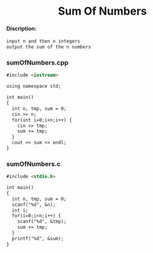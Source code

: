 <center><h1>Sum Of Numbers</h1></center>

#### Discription:
```markdown
input n and then n integers
output the sum of the n numbers
```

### sumOfNumbers.cpp
```markdown
#include <iostream>

using namespace std;

int main()
{
  int n, tmp, sum = 0;
  cin >> n;
  for(int i=0;i<n;i++) {
    cin >> tmp;
    sum += tmp;
  }
  cout << sum << endl;
}
```

### sumOfNumbers.c
```markdown
#include <stdio.h>

int main()
{
  int n, tmp, sum = 0;
  scanf("%d", &n);
  int i;
  for(i=0;i<n;i++) {
    scanf("%d", &tmp);
    sum += tmp;
  }
  printf("%d", &sum);
}
```

